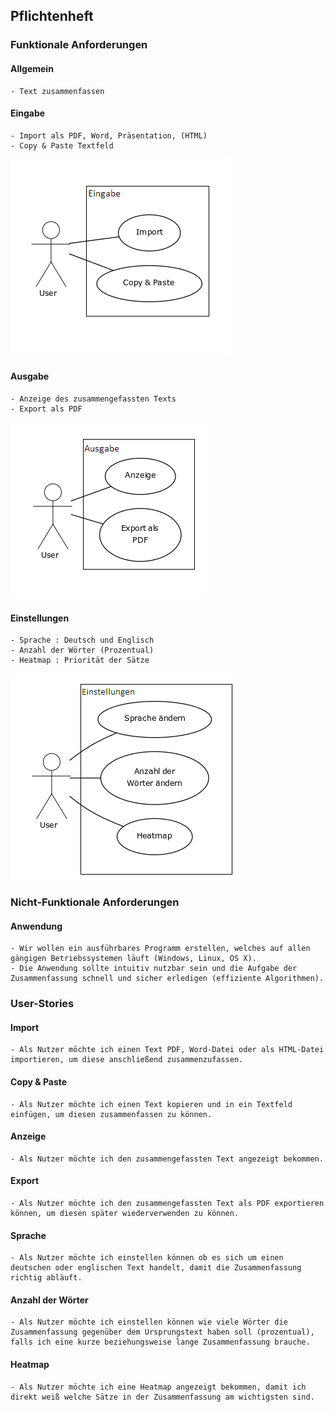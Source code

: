 ## Pflichtenheft

###  Funktionale Anforderungen

#### Allgemein
	- Text zusammenfassen

#### Eingabe
	- Import als PDF, Word, Präsentation, (HTML)
	- Copy & Paste Textfeld

![Use Case Eingabe](https://raw.githubusercontent.com/FHB-SS18-Softwareprojekt/Dokumentation/Pflichtenheft/bilder/Eingabe.png)

#### Ausgabe
	- Anzeige des zusammengefassten Texts
	- Export als PDF

![Use Case Ausgabe](https://raw.githubusercontent.com/FHB-SS18-Softwareprojekt/Dokumentation/Pflichtenheft/bilder/Ausgabe_Use_Case_Diagramm.png)

#### Einstellungen
	- Sprache : Deutsch und Englisch
	- Anzahl der Wörter (Prozentual)
	- Heatmap : Priorität der Sätze

![Use Case Einstellungen](https://raw.githubusercontent.com/FHB-SS18-Softwareprojekt/Dokumentation/Pflichtenheft/bilder/Einstellungen_Use_Case_Diagramm.png)

### Nicht-Funktionale Anforderungen

#### Anwendung
	- Wir wollen ein ausführbares Programm erstellen, welches auf allen gängigen Betriebssystemen läuft (Windows, Linux, OS X).
	- Die Anwendung sollte intuitiv nutzbar sein und die Aufgabe der Zusammenfassung schnell und sicher erledigen (effiziente Algorithmen).

### User-Stories

#### Import
	- Als Nutzer möchte ich einen Text PDF, Word-Datei oder als HTML-Datei importieren, um diese anschließend zusammenzufassen.

#### Copy & Paste
	- Als Nutzer möchte ich einen Text kopieren und in ein Textfeld einfügen, um diesen zusammenfassen zu können.

#### Anzeige
	- Als Nutzer möchte ich den zusammengefassten Text angezeigt bekommen.

#### Export
	- Als Nutzer möchte ich den zusammengefassten Text als PDF exportieren können, um diesen später wiederverwenden zu können.

#### Sprache
	- Als Nutzer möchte ich einstellen können ob es sich um einen deutschen oder englischen Text handelt, damit die Zusammenfassung richtig abläuft.

#### Anzahl der Wörter
	- Als Nutzer möchte ich einstellen können wie viele Wörter die Zusammenfassung gegenüber dem Ursprungstext haben soll (prozentual), falls ich eine kurze beziehungsweise lange Zusammenfassung brauche.

#### Heatmap
	- Als Nutzer möchte ich eine Heatmap angezeigt bekommen, damit ich direkt weiß welche Sätze in der Zusammenfassung am wichtigsten sind.
